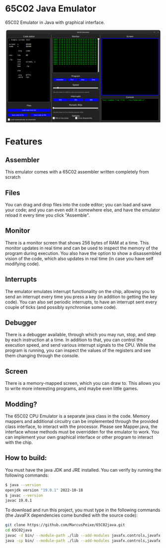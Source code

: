 # 65C02 Java Emulator

65C02 Emulator in Java with graphical interface.

![Screenshot of the emulator screen](imgs/screen.png)

# Features

## Assembler

This emulator comes with a 65C02 assembler written completely from scratch

## Files

You can drag and drop files into the code editor; you can load and save your
code; and you can even edit it somewhere else, and have the emulator reload it
every time you click "Assemble".

## Monitor

There is a monitor screen that shows 256 bytes of RAM at a time. This monitor
updates in real time and can be used to inspect the memory of the program
during execution. You also have the option to show a disassembled vision of
the code, which also updates in real time (in case you have self modifying
code).

## Interrupts

The emulator emulates interrupt functionality on the chip, allowing you to
send an interrupt every time you press a key (in addition to getting the key
code). You can also set periodic interrupts, to have an interrupt sent every
couple of ticks (and possibly synchronise some code).

## Debugger

There is a debugger available, through which you may run, stop, and step by
each instruction at a time. In addition to that, you can control the execution
speed, and send various interrupt signals to the CPU. While the program is
running, you can inspect the values of the registers and see them changing
through the console.

## Screen

There is a memory-mapped screen, which you can draw to. This allows you to
write more interesting programs, and maybe even little games.

## Modding?

The 65C02 CPU Emulator is a separate java class in the code. Memory mappers
and additional circuitry can be implemented through the provided class
interface, to interact with the processor. Please see Mapper.java, the
interface whose methods must be overridden for the emulator to work. You can
implement your own graphical interface or other program to interact with the
chip.

## How to build:

You must have the java JDK and JRE installed. You can verify by running the
following commands:

```bash
$ java --version
openjdk version "19.0.1" 2022-10-18
$ javac --version
javac 19.0.1
```

To download and run this project, you must type in the following commands (the
JavaFX dependencies come bundled with the source code):

```bash
git clone https://github.com/MarcusPeixe/65C02java.git
cd 65C02java
javac -d bin/ --module-path ./lib --add-modules javafx.controls,javafx.fxml src/*.java
java -cp bin/ --module-path ./lib --add-modules javafx.controls,javafx.fxml Main
```
